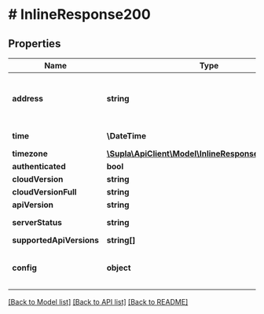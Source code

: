 # # InlineResponse200

## Properties

Name | Type | Description | Notes
------------ | ------------- | ------------- | -------------
**address** | **string** | SUPLA Server address (to be used in smartphones) | [optional]
**time** | **\DateTime** | Current server time | [optional]
**timezone** | [**\Supla\ApiClient\Model\InlineResponse200Timezone**](InlineResponse200Timezone.md) |  | [optional]
**authenticated** | **bool** |  | [optional]
**cloudVersion** | **string** |  | [optional]
**cloudVersionFull** | **string** |  | [optional]
**apiVersion** | **string** |  | [optional]
**serverStatus** | **string** | SUPLA Server status | [optional]
**supportedApiVersions** | **string[]** |  | [optional]
**config** | **object** | Configuration options for frontend webapp | [optional]

[[Back to Model list]](../../README.md#models) [[Back to API list]](../../README.md#endpoints) [[Back to README]](../../README.md)
